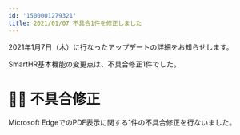 ```yaml
---
id: '1500001279321'
title: 2021/01/07 不具合1件を修正しました
---
```

2021年1月7日（木）に行なったアップデートの詳細をお知らせします。

SmartHR基本機能の変更点は、不具合修正1件でした。

# 👨‍⚕️ 不具合修正

Microsoft EdgeでのPDF表示に関する1件の不具合修正を行ないました。
